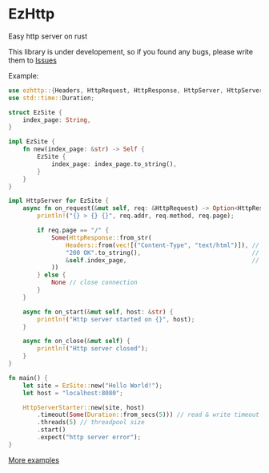 # EzHttp
Easy http server on rust

This library is under developement, so if you found any bugs, please write them to [Issues](https://github.com/MeexReay/ezhttp/issues)

Example:
```rust
use ezhttp::{Headers, HttpRequest, HttpResponse, HttpServer, HttpServerStarter};
use std::time::Duration;

struct EzSite {
    index_page: String,
}

impl EzSite {
    fn new(index_page: &str) -> Self {
        EzSite {
            index_page: index_page.to_string(),
        }
    }
}

impl HttpServer for EzSite {
    async fn on_request(&mut self, req: &HttpRequest) -> Option<HttpResponse> {
        println!("{} > {} {}", req.addr, req.method, req.page);

        if req.page == "/" {
            Some(HttpResponse::from_str(
                Headers::from(vec![("Content-Type", "text/html")]), // response headers
                "200 OK".to_string(),                               // response status code
                &self.index_page,                                   // response body
            ))
        } else {
            None // close connection
        }
    }

    async fn on_start(&mut self, host: &str) {
        println!("Http server started on {}", host);
    }

    async fn on_close(&mut self) {
        println!("Http server closed");
    }
}

fn main() {
    let site = EzSite::new("Hello World!");
    let host = "localhost:8080";

    HttpServerStarter::new(site, host)
        .timeout(Some(Duration::from_secs(5))) // read & write timeout
        .threads(5) // threadpool size
        .start()
        .expect("http server error");
}
```

[More examples](https://github.com/MeexReay/ezhttp/blob/main/examples)
